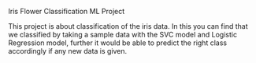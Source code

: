 Iris Flower Classification ML Project


This project is about classification of the iris data. In this you can find that we classified by taking a sample data with the SVC model and Logistic Regression model, further it would be able to predict the right class accordingly if any new data is given.
